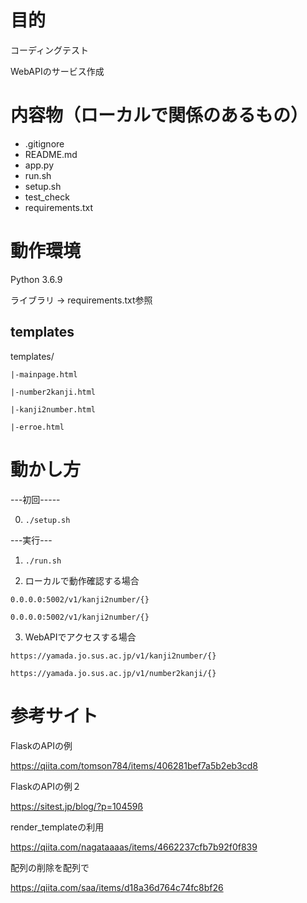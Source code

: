 # 目的
コーディングテスト

WebAPIのサービス作成

# 内容物（ローカルで関係のあるもの）
- .gitignore 
- README.md 
- app.py
- run.sh
- setup.sh
- test_check
- requirements.txt

# 動作環境
Python 3.6.9

ライブラリ -> requirements.txt参照


## templates

templates/

    |-mainpage.html

    |-number2kanji.html

    |-kanji2number.html

    |-erroe.html

# 動かし方
---初回-----

0. `./setup.sh`

---実行---

1. `./run.sh`

2. ローカルで動作確認する場合

`0.0.0.0:5002/v1/kanji2number/{}`

`0.0.0.0:5002/v1/kanji2number/{}`

3. WebAPIでアクセスする場合

`https://yamada.jo.sus.ac.jp/v1/kanji2number/{}`

`https://yamada.jo.sus.ac.jp/v1/number2kanji/{}`

# 参考サイト

FlaskのAPIの例

https://qiita.com/tomson784/items/406281bef7a5b2eb3cd8

FlaskのAPIの例２

https://sitest.jp/blog/?p=10459ß

render_templateの利用

https://qiita.com/nagataaaas/items/4662237cfb7b92f0f839

配列の削除を配列で

https://qiita.com/saa/items/d18a36d764c74fc8bf26

